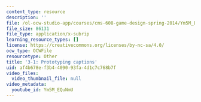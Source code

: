 ```yaml
---
content_type: resource
description: ''
file: /ol-ocw-studio-app/courses/cms-608-game-design-spring-2014/Ym5M_EQuNmU_captions.webvtt
file_size: 86131
file_type: application/x-subrip
learning_resource_types: []
license: https://creativecommons.org/licenses/by-nc-sa/4.0/
ocw_type: OCWFile
resourcetype: Other
title: '3-1: Prototyping captions'
uid: af4b678e-f3b4-4090-93fa-4d1c7c768b7f
video_files:
  video_thumbnail_file: null
video_metadata:
  youtube_id: Ym5M_EQuNmU
---
```

